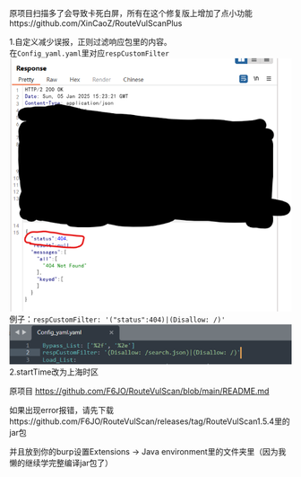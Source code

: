 原项目扫描多了会导致卡死白屏，所有在这个修复版上增加了点小功能https://github.com/XinCaoZ/RouteVulScanPlus

1.自定义减少误报，正则过滤响应包里的内容。  
    在`Config_yaml.yaml`里对应`respCustomFilter`  
![222](https://raw.githubusercontent.com/d1sbb/RouteVulScanPlus/refs/heads/master/img/222.png)  
    例子：`respCustomFilter: '("status":404)|(Disallow: /)'`
![111](https://raw.githubusercontent.com/d1sbb/RouteVulScanPlus/refs/heads/master/img/111.png)  
2.startTime改为上海时区  

原项目
https://github.com/F6JO/RouteVulScan/blob/main/README.md

如果出现error报错，请先下载https://github.com/F6JO/RouteVulScan/releases/tag/RouteVulScan1.5.4里的jar包

并且放到你的burp设置Extensions -> Java environment里的文件夹里（因为我懒的继续学完整编译jar包了）
